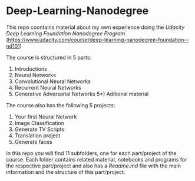 # Deep-Learning-Nanodegree

This repo coontains material about my own experience doing the *Udacity Deep Learning Foundation Nanodegree Program* (https://www.udacity.com/course/deep-learning-nanodegree-foundation--nd101)

The course is structured in 5 parts:  
   1) Introductions
   2) Neural Networks
   3) Convolutional Neural Networks
   4) Recurrent Neural Networks
   5) Generative Adversarial Networks
   5\*) Aditional material 
   
The course also has the following 5 projects:
   1) Your first Neural Network
   2) Image Classification
   3) Generate TV Scripts
   4) Translation project
   5) Generate faces

In this repo you will find 11 subfolders, one for each part/project of the course. Each folder contains related material, notebooks and programs for the respective part/project and also has a *Readme.md* file with the main information and the structure of this part/project.
